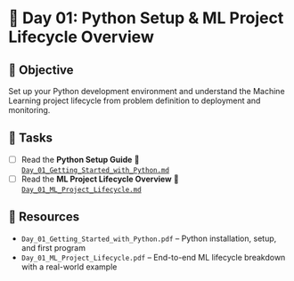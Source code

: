 
# 📅 Day 01: Python Setup & ML Project Lifecycle Overview

## 📝 Objective
Set up your Python development environment and understand the Machine Learning project lifecycle from problem definition to deployment and monitoring.

## 🔧 Tasks
- [ ] Read the **Python Setup Guide** 📄 [`Day_01_Getting_Started_with_Python.md`](./Day_01_Getting_Started_with_Python.md)
- [ ] Read the **ML Project Lifecycle Overview** 📄 [`Day_01_ML_Project_Lifecycle.md`](./Day_01_ML_Project_Lifecycle.md)

## 📁 Resources
- `Day_01_Getting_Started_with_Python.pdf` – Python installation, setup, and first program
- `Day_01_ML_Project_Lifecycle.pdf` – End-to-end ML lifecycle breakdown with a real-world example
